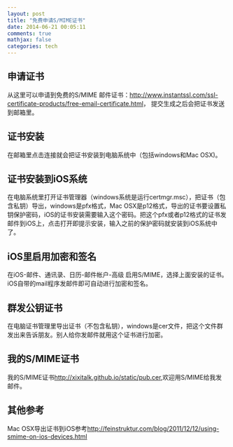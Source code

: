 ```yaml
---
layout: post
title: "免费申请S/MIME证书"
date: 2014-06-21 00:05:11
comments: true
mathjax: false
categories: tech
---
```


## 申请证书
从这里可以申请到免费的S/MIME 邮件证书：<http://www.instantssl.com/ssl-certificate-products/free-email-certificate.html>，
提交生成之后会把证书发送到邮箱里。

## 证书安装
在邮箱里点击连接就会把证书安装到电脑系统中（包括windows和Mac OSX)。

## 证书安装到iOS系统
在电脑系统里打开证书管理器（windows系统是运行certmgr.msc），把证书（包含私钥）导出，windows是pfx格式，Mac OSX是p12格式，导出的证书要设置私钥保护密码，iOS的证书安装需要输入这个密码。把这个pfx或者p12格式的证书发邮件到iOS上，点击打开即提示安装，输入之前的保护密码就安装到iOS系统中了。

<!--more-->

## iOS里启用加密和签名
在iOS-邮件、通讯录、日历-邮件帐户-高级 启用S/MIME，选择上面安装的证书。iOS自带的mail程序发邮件即可自动进行加密和签名。

##  群发公钥证书
在电脑证书管理里导出证书（不包含私钥），windows是cer文件，把这个文件群发出来告诉朋友。别人给你发邮件就用这个证书进行加密。

## 我的S/MIME证书
我的S/MIME证书<http://xixitalk.github.io/static/pub.cer>,欢迎用S/MIME给我发邮件。

## 其他参考
Mac OSX导出证书到iOS参考<http://feinstruktur.com/blog/2011/12/12/using-smime-on-ios-devices.html>